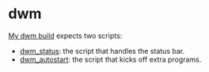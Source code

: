 # dwm

[My dwm build](../.,/.build/dwm) expects two scripts:

* [dwm_status](dwm_status): the script that handles the status bar.
* [dwm_autostart](dwm_autostart): the script that kicks off extra programs.


